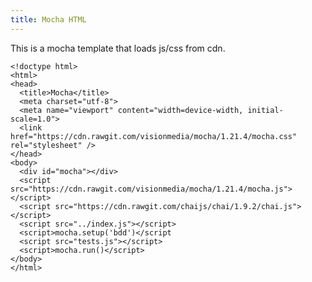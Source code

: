 ```yaml
---
title: Mocha HTML
---
```


This is a mocha template that loads js/css from cdn.

    <!doctype html>
    <html>
    <head>
      <title>Mocha</title>
      <meta charset="utf-8">
      <meta name="viewport" content="width=device-width, initial-scale=1.0">
      <link href="https://cdn.rawgit.com/visionmedia/mocha/1.21.4/mocha.css" rel="stylesheet" />
    </head>
    <body>
      <div id="mocha"></div>
      <script src="https://cdn.rawgit.com/visionmedia/mocha/1.21.4/mocha.js"></script>
      <script src="https://cdn.rawgit.com/chaijs/chai/1.9.2/chai.js"></script>
      <script src="../index.js"></script>
      <script>mocha.setup('bdd')</script
      <script src="tests.js"></script>
      <script>mocha.run()</script>
    </body>
    </html>
